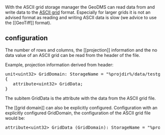 With the ASCII grid storage manager the GeoDMS can read data from and write data to the [ASCII grid](https://en.wikipedia.org/wiki/Esri_grid#ASCII) format. Especially for larger grids it is not an advised format as reading and writing ASCII data is slow (we advice to use the [[GeoTiff]] format).

## configuration

The number of rows and columns, the [[projection]] information and the no data value of an ASCII grid can be read from the header of the file.

Example, projection information derived from header:

<pre>
unit&lt;uint32&gt; GridDomain: StorageName = "%projdir%/data/testgrid.asc"
{
   attribute&lt;uint32&gt; GridData;
}
</pre>

The subitem GridData is the attribute with the data from the ASCII grid file.

The [[grid domain]] can also be explicitly configured. Configuration with an explicitly configured GridDomain, the configuration of the ASCII grid file would be:

<pre>attribute&lt;uint32&gt; GridData (GridDomain): StorageName = "%projdir%/data/testgrid.asc";</pre>
